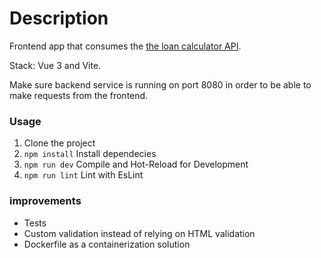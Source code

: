 # Description

Frontend app that consumes the [the loan calculator API](https://github.com/Abdelsalam-Megahed/loan-calculator-service).

Stack: Vue 3 and Vite.

Make sure backend service is running on port 8080 in order to be able to make requests from the frontend.

### Usage

1. Clone the project
2. `npm install` Install dependecies
3. `npm run dev` Compile and Hot-Reload for Development
4. `npm run lint` Lint with EsLint

### improvements

- Tests
- Custom validation instead of relying on HTML validation
- Dockerfile as a containerization solution